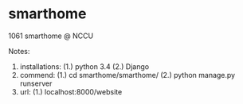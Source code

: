 # smarthome
1061 smarthome @ NCCU


Notes:
1. installations:
  (1.) python 3.4
  (2.) Django
2. commend:
  (1.) cd smarthome/smarthome/
  (2.) python manage.py runserver 
3. url:
  (1.) localhost:8000/website
